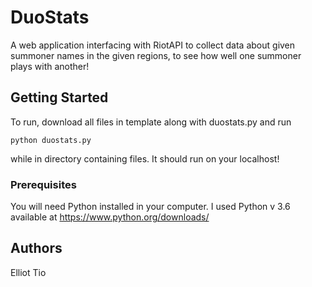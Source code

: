 # DuoStats

A web application interfacing with RiotAPI to collect data about given summoner names in the given regions, to see how well one summoner plays with another!

## Getting Started

To run, download all files in template along with duostats.py and run

```
python duostats.py
```

while in directory containing files. It should run on your localhost!

### Prerequisites

You will need Python installed in your computer. I used Python v 3.6 available at https://www.python.org/downloads/

## Authors
Elliot Tio
